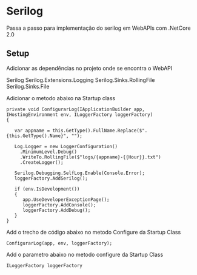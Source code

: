 # Serilog
Passa a passo para implementação do serilog em WebAPIs com .NetCore 2.0

## Setup

Adicionar as dependências no projeto onde se encontra o WebAPI

Serilog
Serilog.Extensions.Logging
Serilog.Sinks.RollingFile
Serilog.Sinks.File

Adicionar o metodo abaixo na Startup class
```
private void ConfigurarLog(IApplicationBuilder app, IHostingEnvironment env, ILoggerFactory loggerFactory)
{

   var appname = this.GetType().FullName.Replace($".{this.GetType().Name}", "");

   Log.Logger = new LoggerConfiguration()
     .MinimumLevel.Debug()
     .WriteTo.RollingFile($"logs/{appname}-{{Hour}}.txt")
     .CreateLogger();

   Serilog.Debugging.SelfLog.Enable(Console.Error);
   loggerFactory.AddSerilog();

   if (env.IsDevelopment())
   {
      app.UseDeveloperExceptionPage();
      loggerFactory.AddConsole();
      loggerFactory.AddDebug();
   }
}
```
Add o trecho de código abaixo no metodo Configure da Startup Class
```
ConfigurarLog(app, env, loggerFactory);
```
Add o parametro abaixo no metodo configure da Startup Class
```
ILoggerFactory loggerFactory
```
